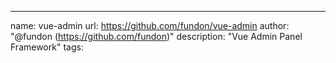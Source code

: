 ---
name: vue-admin
url: https://github.com/fundon/vue-admin
author: "@fundon (https://github.com/fundon)"
description: "Vue Admin Panel Framework"
tags: